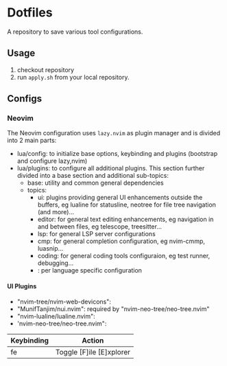 # Dotfiles

A repository to save various tool configurations.

## Usage

1. checkout repository
2. run `apply.sh` from your local repository.

## Configs

### Neovim

The Neovim configuration uses `lazy.nvim` as plugin manager and is divided into 2 main parts:
- lua/config: to initialize base options, keybinding and plugins (bootstrap and configure lazy,nvim)
- lua/plugins: to configure all additional plugins. This section further divided into a base section and additional sub-topics:
  - base: utility and common general dependencies
  - topics:
    - ui: plugins providing general UI enhancements outside the buffers, eg lualine for statusline,
          neotree for file tree navigation (and more)...
    - editor: for general text editing enhancements, eg navigation in and between files, eg telescope, treesitter...
    - lsp: for general LSP server configurations
    - cmp: for general completion configuration, eg nvim-cmmp, luasnip...
    - coding: for general coding tools configuraion, eg test runner, debugging...
    - <lang>: per language specific configuration

#### UI Plugins

- "nvim-tree/nvim-web-devicons":
- "MunifTanjim/nui.nvim": required by "nvim-neo-tree/neo-tree.nvim"
- "nvim-lualine/lualine.nvim":
- 'nvim-neo-tree/neo-tree.nvim":

| Keybinding | Action |
|------------|--------|
| <leader>fe | Toggle [F]ile [E]xplorer |

